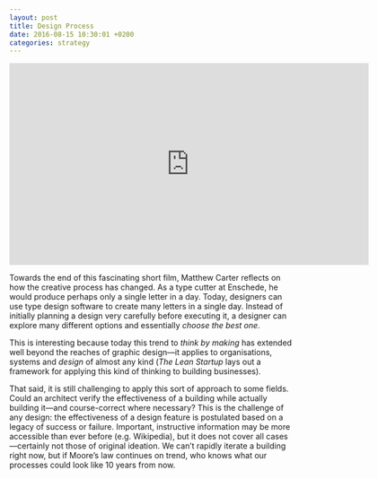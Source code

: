 ```yaml
---
layout: post
title: Design Process
date: 2016-08-15 10:30:01 +0200
categories: strategy
---
```


<iframe src="https://player.vimeo.com/video/165201643" width="640" height="360" frameborder="0" webkitallowfullscreen mozallowfullscreen allowfullscreen></iframe>

Towards the end of this fascinating short film, Matthew Carter reflects on how the creative process has changed. As a type cutter at Enschede, he would produce perhaps only a single letter in a day. Today, designers can use type design software to create many letters in a single day. Instead of initially planning a design very carefully before executing it, a designer can explore many different options and essentially *choose the best one*.

This is interesting because today this trend to *think by making* has extended well beyond the reaches of graphic design—it applies to organisations, systems and *design* of almost any kind (*The Lean Startup* lays out a framework for applying this kind of thinking to building businesses). 

That said, it is still challenging to apply this sort of approach to some fields. Could an architect verify the effectiveness of a building while actually building it—and course-correct where necessary? This is the challenge of any design: the effectiveness of a design feature is postulated based on a legacy of success or failure. Important, instructive information may be more accessible than ever before (e.g. Wikipedia), but it does not cover all cases—certainly not those of original ideation. We can’t rapidly iterate a building right now, but if Moore’s law continues on trend, who knows what our processes could look like 10 years from now. 
